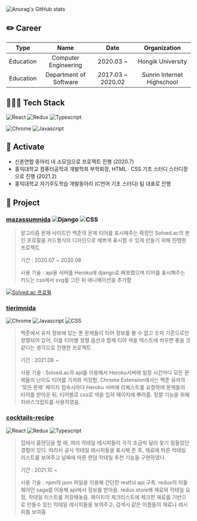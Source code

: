 ![Anurag's GitHub stats](https://github-readme-stats.vercel.app/api?username=strawji02&count_private=true)

## ✏️ Career

|    Type   |          Name          |    Date    |    Organization   |
|:---------:|:----------------------:|:----------:|:-----------------:|
| Education | Computer Engineering | 2020.03 ~  | Hongik University |
| Education | Department of Software | 2017.03 ~ 2020.02 | Sunrin Internet Highschool |

## 👩🏻‍💻 Tech Stack

![React](https://img.shields.io/badge/React-49d6f9?style=flat-square&logo=react&logoColor=white) 
![Redux](https://img.shields.io/badge/Redux-764ABC?style=flat-square&logo=redux&logoColor=white)
![Typescript](https://img.shields.io/badge/Typescript-3178C6?style=flat-square&logo=typescript&logoColor=white) 

![Chrome](https://img.shields.io/badge/Chrome_Extension-4285F4?style=flat-square&logo=googlechrome&logoColor=white) 
![Javascript](https://img.shields.io/badge/Javascript-F7DF1E?style=flat-square&logo=javascript&logoColor=white)

## 🔖 Activate

* 신촌연합 동아리 내 소모임으로 프로젝트 진행 (2020.7)
* 홍익대학교 컴퓨터공학과 개발학회 부학회장, HTML · CSS 기초 스터디 스터디장으로 진행 (2021.2)
* 홍익대학교 자기주도학습 개발동아리 (C언어 기초 스터디) 팀 대표로 진행

## 📖 Project



### [**mazassumnida**](https://github.com/mazassumnida/mazassumnida) ![Django](https://img.shields.io/badge/Django-092E20?style=flat-square&logo=django&logoColor=white) ![CSS](https://img.shields.io/badge/CSS-F43059?style=flat-square&logo=csswi&logoColor=white)

> 알고리즘 문제 사이트인 백준의 문제 티어를 표시해주는 확장인 Solved.ac의 본인 프로필을 카드형식의 디자인으로 예쁘게 표시할 수 있게 만들기 위해 진행한 프로젝트
>
> 기간 : 2020.07 ~ 2020.08
>
> 사용 기술 : api용 서버를 Heroku에 django로 배포했으며 티어를 표시해주는 카드는 css에서 svg를 그린 뒤 애니메이션을 추가함

[![Solved.ac 프로필](http://mazassumnida.wtf/api/v2/generate_badge?boj=strawJI)](https://solved.ac/strawji)

### [**tierimnida**](https://github.com/mazassumnida/tierimnida) 
![Chrome](https://img.shields.io/badge/Chrome_Extension-4285F4?style=flat-square&logo=googlechrome&logoColor=white) 
![Javascript](https://img.shields.io/badge/Javascript-F7DF1E?style=flat-square&logo=javascript&logoColor=white) 
![CSS](https://img.shields.io/badge/CSS-F43059?style=flat-square&logo=csswi&logoColor=white)

> 백준에서 유저 정보에 있는 푼 문제들이 티어 정보를 볼 수 없고 숫자 기준으로만 정렬되어 있어, 이를 티어별 정렬 옵션과 함께 티어 색을 텍스트에 씌우면 좋을 것 같다는 생각으로 진행한 프로젝트
>
> 기간 : 2021.08 ~
>
> 사용 기술 : Solved.ac의 api를 이용해서 Heroku서버에 일정 시간마다 모든 문제들의 난이도 티어를 가져와 저장함. Chrome Extension에서는 백준 유저의 '맞은 문제' 페이지 접속시마다 Heroku 서버에 리퀘스트를 요청하여 문제들의 티어를 받아온 뒤, 티어별로 css로 색을 입혀 페이지에 뿌려줌. 정렬 기능을 위해 자바스크립트를 사용하였음.

### [**cocktails-recipe**](https://github.com/strawji02/cocktail-recipes) 
![React](https://img.shields.io/badge/React-49d6f9?style=flat-square&logo=react&logoColor=white) 
![Redux](https://img.shields.io/badge/Redux-764ABC?style=flat-square&logo=redux&logoColor=white)
![Typescript](https://img.shields.io/badge/Typescript-3178C6?style=flat-square&logo=typescript&logoColor=white) 
 
> 집에서 홈텐딩을 할 때, 여러 칵테일 레시피들이 각각 조금씩 달라 찾기 힘들었던 경험이 있다. 따라서 공식 칵테일 레시피들을 표시해 준 후, 재료에 따른 칵테일 리스트를 보여주고 날짜에 따른 랜덤 칵테일 추천 기능을 구현하였다. 
>
> 기간 : 2021.10 ~
> 
> 사용 기술 : npm의 json 파일을 이용해 간단한 restful api 구축. redux의 미들웨어인 saga를 이용해 api에서 정보를 받아옴. redux store에 재료와 칵테일 요청, 칵테일 리스트를 저장해놓음. 페이지의 체크리스트에 체크한 재료를 기반으로 만들수 있는 칵테일 레시피들을 보여주고, 검색시 같은 이름들의 재료나 레시피를 보여줌.

